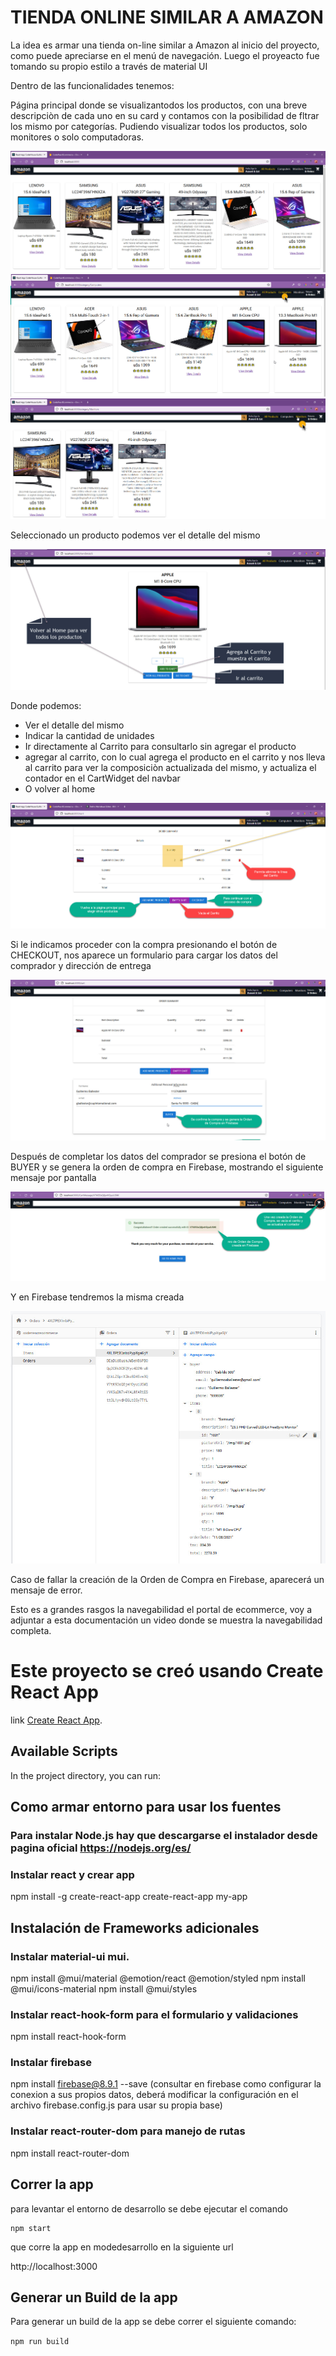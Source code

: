 # TIENDA ONLINE SIMILAR A AMAZON

La idea es armar una tienda on-line similar a Amazon al inicio del proyecto, como puede apreciarse en el menú de navegación.
Luego el proyeacto fue tomando su propio estilo a través de material UI

Dentro de las funcionalidades tenemos:

Página principal donde se visualizantodos los productos, con una breve descripciòn de cada uno en su card y contamos con la posibilidad de fltrar los mismo por categorías. Pudiendo visualizar todos los productos, solo monitores o solo computadoras.

![alt text](https://github.com/gaballester/amazon_ballester/blob/main/doc/img/home_all.jpg)
![alt text](https://github.com/gaballester/amazon_ballester/blob/main/doc/img/home_computers.jpg)
![alt text](https://github.com/gaballester/amazon_ballester/blob/main/doc/img/home_monitors.jpg)

Seleccionado un producto podemos ver el detalle del mismo

![alt text](https://github.com/gaballester/amazon_ballester/blob/main/doc/img/itemDetail.jpg)

Donde podemos:

- Ver el detalle del mismo
- Indicar la cantidad de unidades 
- Ir directamente al Carrito para consultarlo sin agregar el producto
- agregar al carrito, con lo cual agrega el producto en el carrito y nos lleva al carrito para ver la composiciòn actualizada del mismo, y actualiza el contador en el CartWidget del navbar
- O volver al home

![alt text](https://github.com/gaballester/amazon_ballester/blob/main/doc/img/Cart01.jpg)

Si le indicamos proceder con la compra presionando el botón de CHECKOUT, nos aparece un formulario para cargar los datos del comprador y dirección de entrega

![alt text](https://github.com/gaballester/amazon_ballester/blob/main/doc/img/cart2.jpg)

Después de completar los datos del comprador se presiona el botón de BUYER y se genera la orden de compra en Firebase, mostrando el siguiente mensaje por pantalla

![alt text](https://github.com/gaballester/amazon_ballester/blob/main/doc/img/ordenCompra.jpg)

Y en Firebase tendremos la misma creada

![alt text](https://github.com/gaballester/amazon_ballester/blob/main/doc/img/firebase.jpg)

Caso de fallar la creación de la Orden de Compra en Firebase, aparecerá un mensaje de error.

Esto es a grandes rasgos la navegabilidad el portal de ecommerce, voy a adjuntar a esta documentación un video donde se muestra la navegabilidad completa.


# Este proyecto se creó usando Create React App

link [Create React App](https://github.com/facebook/create-react-app).

## Available Scripts

In the project directory, you can run:

## Como armar entorno para usar los fuentes

### Para instalar Node.js hay que descargarse el instalador desde pagina oficial  https://nodejs.org/es/
### Instalar react y crear app

npm install -g create-react-app
create-react-app my-app

## Instalación de Frameworks adicionales

### Instalar material-ui mui. 

npm install @mui/material @emotion/react @emotion/styled
npm install @mui/icons-material
npm install @mui/styles

### Instalar react-hook-form para el formulario y validaciones

npm install react-hook-form

### Instalar firebase

npm install firebase@8.9.1 --save
(consultar en firebase como configurar la conexion a sus propios datos, deberá modificar la configuración en el archivo firebase.config.js para usar su propia base)

### Instalar react-router-dom para manejo de rutas

npm install  react-router-dom


## Correr la app 

para levantar  el entorno de desarrollo se debe ejecutar el comando 

    npm start

que corre la app en modedesarrollo en la siguiente url 

http://localhost:3000



## Generar un Build de la app

Para generar un build de la app se debe correr el siguiente comando:

`npm run build`

